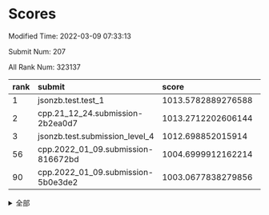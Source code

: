 # Scores

Modified Time: 2022-03-09 07:33:13

Submit Num: 207

All Rank Num: 323137

| rank |               submit               |       score        |       sigma        | pk_num |
| :--- | :--------------------------------- | :----------------- | :----------------- | :----- |
| 1    | jsonzb.test.test_1                 | 1013.5782889276588 | 0.810463996130558  | 6247   |
| 2    | cpp.21_12_24.submission-2b2ea0d7   | 1013.2712202606144 | 0.8158633647603534 | 6244   |
| 3    | jsonzb.test.submission_level_4     | 1012.698852015914  | 0.798059615080789  | 6246   |
| 56   | cpp.2022_01_09.submission-816672bd | 1004.6999912162214 | 0.7196610310413587 | 6249   |
| 90   | cpp.2022_01_09.submission-5b0e3de2 | 1003.0677838279856 | 0.7116359662893794 | 6243   |


<details>
<summary>全部</summary>

| rank |                 submit                 |       score        |       sigma        | pk_num |
| :--- | :------------------------------------- | :----------------- | :----------------- | :----- |
| 1    | jsonzb.test.test_1                     | 1013.5782889276588 | 0.810463996130558  | 6247   |
| 2    | cpp.21_12_24.submission-2b2ea0d7       | 1013.2712202606144 | 0.8158633647603534 | 6244   |
| 3    | jsonzb.test.submission_level_4         | 1012.698852015914  | 0.798059615080789  | 6246   |
| 4    | gobigger.level_3.submission_level_3_1  | 1011.7890550550173 | 0.7810996792272275 | 6242   |
| 5    | gobigger.level_3.submission_level_3_26 | 1011.5366254584541 | 0.7675629337759978 | 6242   |
| 6    | gobigger.level_3.submission_level_3_14 | 1011.1112373897938 | 0.7605548251789773 | 6245   |
| 7    | gobigger.level_3.submission_level_3_10 | 1011.068933035045  | 0.7781345163192628 | 6239   |
| 8    | gobigger.level_3.submission_level_3_33 | 1011.0582313181146 | 0.7820321050239767 | 6245   |
| 9    | gobigger.level_3.submission_level_3_9  | 1011.0553710082214 | 0.7441450694234099 | 6246   |
| 10   | gobigger.level_3.submission_level_3_17 | 1011.0017575862411 | 0.7659339764102369 | 6245   |
| 11   | gobigger.level_3.submission_level_3_46 | 1010.8779962090866 | 0.7613329285581022 | 6243   |
| 12   | gobigger.level_3.submission_level_3_41 | 1010.7937965362657 | 0.7730888529355469 | 6246   |
| 13   | gobigger.level_3.submission_level_3_6  | 1010.7919940001201 | 0.7577119920506641 | 6245   |
| 14   | gobigger.level_3.submission_level_3_21 | 1010.7393375977723 | 0.7684040176794811 | 6243   |
| 15   | gobigger.level_3.submission_level_3_2  | 1010.6902500744966 | 0.7664123472288562 | 6244   |
| 16   | gobigger.level_3.submission_level_3_5  | 1010.6372154738822 | 0.7771046926063464 | 6245   |
| 17   | gobigger.level_3.submission_level_3_48 | 1010.6134547227814 | 0.7670966086916491 | 6245   |
| 18   | gobigger.level_3.submission_level_3_18 | 1010.563934873768  | 0.7830978457046859 | 6245   |
| 19   | gobigger.level_3.submission_level_3_19 | 1010.5266853632653 | 0.7952055673149292 | 6242   |
| 20   | gobigger.level_3.submission_level_3_47 | 1010.4523175076074 | 0.7648721877739433 | 6247   |
| 21   | gobigger.level_3.submission_level_3_11 | 1010.4321436120023 | 0.761347785872056  | 6246   |
| 22   | gobigger.level_3.submission_level_3_44 | 1010.3767188141276 | 0.7702017703967238 | 6242   |
| 23   | gobigger.level_3.submission_level_3_40 | 1009.9514771034952 | 0.7573521465834419 | 6246   |
| 24   | gobigger.level_3.submission_level_3_7  | 1009.9237735756916 | 0.756803412758465  | 6244   |
| 25   | gobigger.level_3.submission_level_3_45 | 1009.9187793510864 | 0.7654606659486772 | 6242   |
| 26   | gobigger.level_3.submission_level_3_30 | 1009.8964096006483 | 0.766423199166119  | 6246   |
| 27   | gobigger.level_3.submission_level_3_27 | 1009.8160848263877 | 0.7641867444246281 | 6245   |
| 28   | gobigger.level_3.submission_level_3_29 | 1009.7467639681145 | 0.731671985402027  | 6248   |
| 29   | gobigger.level_3.submission_level_3_31 | 1009.7436437712341 | 0.7460924862570465 | 6243   |
| 30   | gobigger.level_3.submission_level_3_12 | 1009.7272968374933 | 0.7366087365180062 | 6247   |
| 31   | gobigger.level_3.submission_level_3_4  | 1009.7027650156369 | 0.7512460195283649 | 6246   |
| 32   | gobigger.level_3.submission_level_3_3  | 1009.6858142157978 | 0.75221904782373   | 6245   |
| 33   | gobigger.level_3.submission_level_3_37 | 1009.6247970873536 | 0.7635366289869456 | 6246   |
| 34   | gobigger.level_3.submission_level_3_8  | 1009.435156494493  | 0.7372416130226153 | 6237   |
| 35   | gobigger.level_3.submission_level_3_39 | 1009.4342135362747 | 0.7421808545055436 | 6247   |
| 36   | gobigger.level_3.submission_level_3_20 | 1009.3681718483214 | 0.7642001884064191 | 6247   |
| 37   | gobigger.level_3.submission_level_3_25 | 1009.3649187503688 | 0.746584128301594  | 6249   |
| 38   | gobigger.level_3.submission_level_3_24 | 1009.3454421671942 | 0.7674156966066777 | 6248   |
| 39   | gobigger.level_3.submission_level_3_28 | 1009.3437965610117 | 0.7677460611161473 | 6248   |
| 40   | gobigger.level_3.submission_level_3_15 | 1009.3245269420787 | 0.7557338569156362 | 6245   |
| 41   | gobigger.level_3.submission_level_3_34 | 1009.2165508593039 | 0.7627348833126025 | 6238   |
| 42   | gobigger.level_3.submission_level_3_49 | 1009.1924020477745 | 0.7531100600754871 | 6237   |
| 43   | gobigger.level_3.submission_level_3_0  | 1009.1838978083734 | 0.7375259491746707 | 6248   |
| 44   | gobigger.level_3.submission_level_3_43 | 1008.9592290584778 | 0.744310004419607  | 6246   |
| 45   | gobigger.level_3.submission_level_3_35 | 1008.9215627406248 | 0.747582496304185  | 6243   |
| 46   | gobigger.level_3.submission_level_3_36 | 1008.7546580732017 | 0.7409581901285717 | 6241   |
| 47   | gobigger.level_3.submission_level_3_13 | 1008.6454315366333 | 0.7353181119677701 | 6246   |
| 48   | gobigger.level_3.submission_level_3_23 | 1008.5781798679782 | 0.7511099027426619 | 6246   |
| 49   | gobigger.level_3.submission_level_3_32 | 1008.5504618898109 | 0.7447737041473685 | 6245   |
| 50   | gobigger.level_3.submission_level_3_38 | 1008.501672812027  | 0.7478060233264515 | 6245   |
| 51   | gobigger.level_3.submission_level_3_16 | 1008.3194394934335 | 0.7417244250799784 | 6240   |
| 52   | gobigger.level_3.submission_level_3_22 | 1008.25299699781   | 0.7493498674016397 | 6236   |
| 53   | gobigger.level_3.submission_level_3_42 | 1008.1625732555436 | 0.7504171380830418 | 6242   |
| 54   | gobigger.level_1.submission_level_1_37 | 1005.4613377082671 | 0.7136314687890902 | 6244   |
| 55   | gobigger.level_1.submission_level_1_17 | 1004.7688224926958 | 0.7181069418605757 | 6245   |
| 56   | cpp.2022_01_09.submission-816672bd     | 1004.6999912162214 | 0.7196610310413587 | 6249   |
| 57   | gobigger.level_1.submission_level_1_42 | 1004.5762980413034 | 0.7145025829645884 | 6240   |
| 58   | gobigger.level_1.submission_level_1_18 | 1004.3542764412997 | 0.7147907659206388 | 6244   |
| 59   | gobigger.level_1.submission_level_1_11 | 1004.3143893282079 | 0.7230384986399234 | 6247   |
| 60   | gobigger.level_1.submission_level_1_4  | 1004.307837078804  | 0.7218747122740832 | 6243   |
| 61   | gobigger.level_1.submission_level_1_33 | 1004.3051761858328 | 0.7315510076295226 | 6244   |
| 62   | gobigger.level_1.submission_level_1_38 | 1004.2439297151521 | 0.7085351526299821 | 6239   |
| 63   | gobigger.level_1.submission_level_1_36 | 1004.1767071697614 | 0.7176383104783068 | 6244   |
| 64   | gobigger.level_1.submission_level_1_1  | 1004.133372972945  | 0.7098116198686735 | 6249   |
| 65   | gobigger.level_1.submission_level_1_8  | 1004.1006112410123 | 0.7151447323582643 | 6246   |
| 66   | gobigger.level_1.submission_level_1_31 | 1004.0407680632892 | 0.7200259091456409 | 6241   |
| 67   | gobigger.level_1.submission_level_1_0  | 1003.9520631229296 | 0.7134837313946264 | 6244   |
| 68   | gobigger.level_1.submission_level_1_40 | 1003.8161216781294 | 0.7222037277447836 | 6245   |
| 69   | gobigger.level_1.submission_level_1_20 | 1003.8133746144238 | 0.7148677488469025 | 6237   |
| 70   | gobigger.level_1.submission_level_1_49 | 1003.7971252230201 | 0.7101700844111445 | 6247   |
| 71   | gobigger.level_1.submission_level_1_2  | 1003.6779400765859 | 0.7091557503253205 | 6242   |
| 72   | gobigger.level_1.submission_level_1_34 | 1003.5616837428706 | 0.7053026475992427 | 6243   |
| 73   | gobigger.level_1.submission_level_1_46 | 1003.4772381169372 | 0.7175278951431816 | 6242   |
| 74   | gobigger.level_1.submission_level_1_16 | 1003.4538384838576 | 0.7156498278276227 | 6246   |
| 75   | gobigger.level_1.submission_level_1_13 | 1003.4348724653107 | 0.7082087177044696 | 6244   |
| 76   | gobigger.level_1.submission_level_1_3  | 1003.4286446653198 | 0.7243362211885614 | 6243   |
| 77   | gobigger.level_1.submission_level_1_29 | 1003.4250741438938 | 0.7071309541873307 | 6242   |
| 78   | gobigger.level_1.submission_level_1_24 | 1003.3997052971519 | 0.715010400805091  | 6241   |
| 79   | gobigger.level_1.submission_level_1_15 | 1003.3152686599067 | 0.7227986498456949 | 6245   |
| 80   | gobigger.level_1.submission_level_1_35 | 1003.3101227153672 | 0.7097749647228774 | 6243   |
| 81   | gobigger.level_1.submission_level_1_10 | 1003.3080481577995 | 0.7136664066075641 | 6245   |
| 82   | gobigger.level_1.submission_level_1_30 | 1003.2533771973835 | 0.7242260069200497 | 6244   |
| 83   | gobigger.level_1.submission_level_1_25 | 1003.2428862776429 | 0.7310915678136376 | 6245   |
| 84   | gobigger.level_1.submission_level_1_47 | 1003.1973875522673 | 0.7073243730796746 | 6245   |
| 85   | gobigger.level_1.submission_level_1_44 | 1003.1963359759301 | 0.7132395412882213 | 6242   |
| 86   | gobigger.level_1.submission_level_1_45 | 1003.1900503793943 | 0.71894046635928   | 6248   |
| 87   | gobigger.level_1.submission_level_1_19 | 1003.1635667827213 | 0.7161679471992044 | 6243   |
| 88   | gobigger.level_1.submission_level_1_5  | 1003.0944199553556 | 0.7192289889170723 | 6241   |
| 89   | gobigger.level_1.submission_level_1_32 | 1003.0830076843633 | 0.7238331181819647 | 6243   |
| 90   | cpp.2022_01_09.submission-5b0e3de2     | 1003.0677838279856 | 0.7116359662893794 | 6243   |
| 91   | gobigger.level_1.submission_level_1_39 | 1003.0675713136726 | 0.7124406348218665 | 6247   |
| 92   | gobigger.level_1.submission_level_1_14 | 1003.0583717121249 | 0.7217598572366702 | 6243   |
| 93   | gobigger.level_1.submission_level_1_22 | 1002.9480995784548 | 0.7152860562078809 | 6241   |
| 94   | gobigger.level_1.submission_level_1_7  | 1002.8889521895734 | 0.7178869726173106 | 6243   |
| 95   | gobigger.level_1.submission_level_1_21 | 1002.8174942751795 | 0.717364433956536  | 6241   |
| 96   | gobigger.level_1.submission_level_1_43 | 1002.7705931504739 | 0.7029713927881719 | 6244   |
| 97   | gobigger.level_1.submission_level_1_23 | 1002.7681598872813 | 0.7245850564036997 | 6240   |
| 98   | gobigger.level_1.submission_level_1_28 | 1002.6290932489152 | 0.7168083531906726 | 6248   |
| 99   | gobigger.level_1.submission_level_1_6  | 1002.5204207973343 | 0.7164240947583327 | 6243   |
| 100  | gobigger.level_1.submission_level_1_48 | 1002.4969272458573 | 0.7056041347408226 | 6248   |
| 101  | gobigger.level_1.submission_level_1_12 | 1002.4640375096631 | 0.7014740546638975 | 6248   |
| 102  | gobigger.level_1.submission_level_1_9  | 1002.1315076808027 | 0.704622329342093  | 6244   |
| 103  | gobigger.level_1.submission_level_1_27 | 1002.1044142614842 | 0.7144500812129272 | 6247   |
| 104  | gobigger.level_1.submission_level_1_41 | 1001.5246667784389 | 0.7229068468821264 | 6246   |
| 105  | gobigger.level_1.submission_level_1_26 | 1001.1019255561547 | 0.7138890279140394 | 6247   |
| 106  | gobigger.random.submission_random_39   | 997.804790780775   | 0.7044632044042346 | 6243   |
| 107  | gobigger.random.submission_random_46   | 997.1842361868567  | 0.7029760693755234 | 6243   |
| 108  | gobigger.random.submission_random_20   | 997.0623545808799  | 0.7146641241733716 | 6239   |
| 109  | gobigger.random.submission_random_28   | 997.0075960070599  | 0.7093214093820712 | 6245   |
| 110  | gobigger.random.submission_random_7    | 996.7879644752405  | 0.7115434653412005 | 6247   |
| 111  | gobigger.random.submission_random_23   | 996.6771172094554  | 0.7094167120483991 | 6242   |
| 112  | gobigger.random.submission_random_29   | 996.6414002625871  | 0.7078234604332427 | 6241   |
| 113  | gobigger.random.submission_random_10   | 996.4903304930448  | 0.6980378454092862 | 6243   |
| 114  | gobigger.random.submission_random_24   | 996.4803782379024  | 0.7123093287684298 | 6250   |
| 115  | gobigger.random.submission_random_34   | 996.4363068090227  | 0.7058612839090344 | 6245   |
| 116  | gobigger.random.submission_random_17   | 996.4119712788131  | 0.7136796033980853 | 6243   |
| 117  | gobigger.random.submission_random_13   | 996.3953390218634  | 0.7024043108081519 | 6248   |
| 118  | gobigger.random.submission_random_49   | 996.3840721698144  | 0.7092532846250108 | 6242   |
| 119  | gobigger.random.submission_random_36   | 996.2743912507169  | 0.7032096499466935 | 6248   |
| 120  | gobigger.random.submission_random_31   | 996.1983868917478  | 0.7072567092962402 | 6246   |
| 121  | gobigger.random.submission_random_9    | 996.1714145323774  | 0.7305817095051214 | 6240   |
| 122  | gobigger.random.submission_random_5    | 996.135073009112   | 0.7215984066925597 | 6243   |
| 123  | gobigger.random.submission_random_15   | 996.1311085953354  | 0.7091482647316372 | 6246   |
| 124  | gobigger.random.submission_random_35   | 996.1105307154369  | 0.699094534280734  | 6245   |
| 125  | gobigger.random.submission_random_1    | 996.0890802778862  | 0.7117525962645337 | 6244   |
| 126  | gobigger.random.submission_random_42   | 996.0685483530058  | 0.7080321642033406 | 6245   |
| 127  | gobigger.random.submission_random_30   | 996.0461726300922  | 0.7118008478639289 | 6244   |
| 128  | gobigger.random.submission_random_3    | 996.033192191906   | 0.7305153141016679 | 6244   |
| 129  | gobigger.random.submission_random_19   | 996.0103276061952  | 0.712732022711803  | 6248   |
| 130  | gobigger.random.submission_random_8    | 995.967081329864   | 0.7145694263646729 | 6249   |
| 131  | gobigger.random.submission_random_26   | 995.9613967744618  | 0.7153022125001468 | 6244   |
| 132  | gobigger.random.submission_random_11   | 995.9366783241076  | 0.7104948970520395 | 6243   |
| 133  | gobigger.random.submission_random_41   | 995.9132201432874  | 0.7068548090983651 | 6241   |
| 134  | gobigger.random.submission_random_12   | 995.8700225838899  | 0.7246978939672823 | 6249   |
| 135  | gobigger.random.submission_random_47   | 995.844696076873   | 0.7102756754971403 | 6244   |
| 136  | gobigger.random.submission_random_25   | 995.8407532762726  | 0.7163547849089759 | 6245   |
| 137  | gobigger.random.submission_random_40   | 995.7050574053346  | 0.7038135681272886 | 6240   |
| 138  | gobigger.random.submission_random_14   | 995.6431772641341  | 0.714071602905002  | 6244   |
| 139  | gobigger.random.submission_random_18   | 995.6391647762803  | 0.7131535283796903 | 6241   |
| 140  | gobigger.random.submission_random_27   | 995.6347928559827  | 0.7253788436109061 | 6244   |
| 141  | gobigger.random.submission_random_32   | 995.6311619409354  | 0.6983688628213135 | 6242   |
| 142  | gobigger.random.submission_random_6    | 995.6005323448323  | 0.7002374909027809 | 6244   |
| 143  | gobigger.random.submission_random_16   | 995.5729818407826  | 0.7219580504916977 | 6248   |
| 144  | gobigger.random.submission_random_0    | 995.5690865867255  | 0.72135278994747   | 6244   |
| 145  | gobigger.random.submission_random_22   | 995.5504837318514  | 0.7340430695809801 | 6248   |
| 146  | gobigger.random.submission_random_37   | 995.4473976798433  | 0.7147484058300793 | 6246   |
| 147  | gobigger.random.submission_random_21   | 995.366644333885   | 0.7082860236124748 | 6246   |
| 148  | gobigger.random.submission_random_45   | 995.36552312354    | 0.7154530262576156 | 6245   |
| 149  | gobigger.random.submission_random_48   | 995.301049960575   | 0.717937916767742  | 6245   |
| 150  | gobigger.random.submission_random_44   | 995.187060351162   | 0.7013528160885897 | 6239   |
| 151  | gobigger.random.submission_random_33   | 995.032041732865   | 0.726870238801617  | 6242   |
| 152  | gobigger.random.submission_random_4    | 994.9677886750828  | 0.724509776094914  | 6240   |
| 153  | gobigger.random.submission_random_43   | 994.9150621511109  | 0.7292031538182286 | 6243   |
| 154  | gobigger.random.submission_random_2    | 994.7166622066738  | 0.6979900792176079 | 6245   |
| 155  | gobigger.random.submission_random_38   | 994.4135069841612  | 0.7131806436872373 | 6244   |
| 156  | gobigger.level_2.submission_level_2_13 | 994.3241370532692  | 0.7254820495700313 | 6245   |
| 157  | gobigger.level_2.submission_level_2_2  | 993.7599493807371  | 0.7264035450863814 | 6247   |
| 158  | gobigger.level_2.submission_level_2_30 | 993.6502741112597  | 0.7288408018728185 | 6245   |
| 159  | gobigger.level_2.submission_level_2_31 | 993.647907562615   | 0.7449105173392285 | 6241   |
| 160  | gobigger.level_2.submission_level_2_0  | 993.2136209022888  | 0.7541932958792805 | 6244   |
| 161  | gobigger.level_2.submission_level_2_22 | 993.1975093603206  | 0.7230018560779689 | 6242   |
| 162  | gobigger.level_2.submission_level_2_38 | 993.0125535544981  | 0.7386594951196445 | 6246   |
| 163  | gobigger.level_2.submission_level_2_10 | 992.9443128518628  | 0.7339390387755415 | 6240   |
| 164  | gobigger.level_2.submission_level_2_40 | 992.9177413618697  | 0.7403886544981755 | 6251   |
| 165  | gobigger.level_2.submission_level_2_12 | 992.8697404936227  | 0.7395046242825234 | 6243   |
| 166  | gobigger.level_2.submission_level_2_7  | 992.8632440193608  | 0.7382146485787647 | 6245   |
| 167  | gobigger.level_2.submission_level_2_36 | 992.8147924464333  | 0.7395513024753398 | 6249   |
| 168  | gobigger.level_2.submission_level_2_20 | 992.7819653342332  | 0.7454816463926212 | 6243   |
| 169  | gobigger.level_2.submission_level_2_18 | 992.7805127693251  | 0.7551186636699196 | 6247   |
| 170  | gobigger.level_2.submission_level_2_41 | 992.7174465487045  | 0.7362928677096044 | 6248   |
| 171  | gobigger.level_2.submission_level_2_26 | 992.5996911805547  | 0.7400543387870755 | 6240   |
| 172  | gobigger.level_2.submission_level_2_9  | 992.4974080367228  | 0.7437447163038573 | 6246   |
| 173  | gobigger.level_2.submission_level_2_46 | 992.4584087155656  | 0.73979774209863   | 6244   |
| 174  | gobigger.level_2.submission_level_2_16 | 992.4454681624436  | 0.7309192034769461 | 6248   |
| 175  | gobigger.level_2.submission_level_2_32 | 992.4161972743253  | 0.7465457445557356 | 6239   |
| 176  | gobigger.level_2.submission_level_2_49 | 992.394298300707   | 0.7557915273444082 | 6243   |
| 177  | gobigger.level_2.submission_level_2_4  | 992.3410954753241  | 0.7458942317585091 | 6246   |
| 178  | gobigger.level_2.submission_level_2_47 | 992.2723301567988  | 0.7460079369356306 | 6242   |
| 179  | gobigger.level_2.submission_level_2_37 | 992.2395095508017  | 0.7407627132240755 | 6246   |
| 180  | gobigger.level_2.submission_level_2_5  | 992.2098663914187  | 0.7323820377995385 | 6244   |
| 181  | gobigger.level_2.submission_level_2_14 | 992.1837629054701  | 0.7618058364694711 | 6246   |
| 182  | gobigger.level_2.submission_level_2_44 | 992.1647627085744  | 0.7788414823045536 | 6244   |
| 183  | gobigger.level_2.submission_level_2_19 | 992.1520076526924  | 0.7396036807882119 | 6243   |
| 184  | gobigger.level_2.submission_level_2_33 | 992.1398401095529  | 0.758202235541238  | 6246   |
| 185  | gobigger.level_2.submission_level_2_29 | 992.0884952890154  | 0.7446606579185974 | 6244   |
| 186  | gobigger.level_2.submission_level_2_25 | 992.0211567251216  | 0.7408223830937379 | 6248   |
| 187  | gobigger.level_2.submission_level_2_43 | 991.9017935871112  | 0.7540500797138162 | 6242   |
| 188  | gobigger.level_2.submission_level_2_42 | 991.9015715557979  | 0.7678030782554931 | 6244   |
| 189  | gobigger.level_2.submission_level_2_23 | 991.7971973429974  | 0.7441830071860758 | 6241   |
| 190  | gobigger.level_2.submission_level_2_21 | 991.7178395586599  | 0.7602626663808972 | 6246   |
| 191  | gobigger.level_2.submission_level_2_17 | 991.7166753344982  | 0.7507635041857937 | 6241   |
| 192  | gobigger.level_2.submission_level_2_34 | 991.69472922868    | 0.7525238089831872 | 6246   |
| 193  | gobigger.level_2.submission_level_2_45 | 991.6938867355849  | 0.7620174558939268 | 6240   |
| 194  | gobigger.level_2.submission_level_2_3  | 991.6900776564081  | 0.7578304216737222 | 6248   |
| 195  | gobigger.level_2.submission_level_2_15 | 991.6230007855979  | 0.7507806306208216 | 6245   |
| 196  | gobigger.level_2.submission_level_2_8  | 991.5894080245141  | 0.7696982401454313 | 6243   |
| 197  | gobigger.level_2.submission_level_2_48 | 991.521408762365   | 0.7553365654467868 | 6246   |
| 198  | gobigger.level_2.submission_level_2_11 | 991.4594616525793  | 0.7649388279681278 | 6244   |
| 199  | gobigger.level_2.submission_level_2_35 | 991.1129395229793  | 0.7451740729694999 | 6243   |
| 200  | gobigger.level_2.submission_level_2_28 | 990.9000964201855  | 0.7527745416265835 | 6245   |
| 201  | gobigger.level_2.submission_level_2_1  | 990.8402045728607  | 0.7492068619216233 | 6242   |
| 202  | gobigger.level_2.submission_level_2_27 | 990.7519592727886  | 0.7749732969327037 | 6246   |
| 203  | gobigger.level_2.submission_level_2_24 | 990.6129645465278  | 0.7502567585664479 | 6244   |
| 204  | gobigger.level_2.submission_level_2_39 | 990.2474515348226  | 0.7884912791176596 | 6241   |
| 205  | gobigger.level_2.submission_level_2_6  | 989.8347380194124  | 0.773817868492582  | 6245   |
| 206  | gobigger.none.submission_none_0        | 979.004286510197   | 1.2234317262297858 | 6243   |
| 207  | gobigger.none.submission_none_1        | 976.4287468704347  | 1.3957024569308587 | 6248   |

</details>